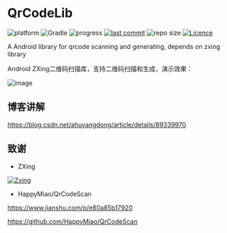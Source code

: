 # QrCodeLib

![platform](https://img.shields.io/badge/platform-Android-lightgrey.svg)
![Gradle](https://img.shields.io/badge/Gradle-4.10.1-brightgreen.svg)
![progress](http://progressed.io/bar/100?title=completed)
[![last commit](https://img.shields.io/github/last-commit/ahuyangdong/QrCodeLib.svg)](https://github.com/ahuyangdong/QrCodeLib/commits/master)
![repo size](https://img.shields.io/github/repo-size/ahuyangdong/QrCodeLib.svg)
[![Licence](https://img.shields.io/github/license/ahuyangdong/QrCodeLib.svg)](https://github.com/ahuyangdong/TabCustom/blob/master/LICENSE)

A Android library for qrcode scanning and generating, depends on zxing library


Android ZXing二维码扫描库，支持二维码扫描和生成，演示效果：

![image](https://github.com/ahuyangdong/QrCodeLib/blob/master/demo.gif)

## 博客讲解
https://blog.csdn.net/ahuyangdong/article/details/89339970


## 致谢

- ZXing

[![Zxing](https://camo.githubusercontent.com/cd92fcc87ebc531c60edc667da4a77b90c004ff0/68747470733a2f2f7261772e6769746875622e636f6d2f77696b692f7a78696e672f7a78696e672f7a78696e672d6c6f676f2e706e67)](https://github.com/zxing/zxing)

- HappyMiao/QrCodeScan

https://www.jianshu.com/p/e80a85b17920

https://github.com/HappyMiao/QrCodeScan
